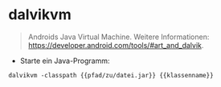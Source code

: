 # dalvikvm

> Androids Java Virtual Machine.
> Weitere Informationen: <https://developer.android.com/tools/#art_and_dalvik>.

- Starte ein Java-Programm:

`dalvikvm -classpath {{pfad/zu/datei.jar}} {{klassenname}}`
